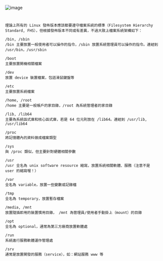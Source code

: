 ![image](https://github.com/HappyHackingHigh/MyFirstSecurity2020/blob/master/linux/linux%E6%AA%94%E6%A1%88%E6%9E%B6%E6%A7%8B.png)
#
```
理論上所有的 Linux 發佈版本應該都要遵守檔案系統的標準（Filesystem Hierarchy Standard, FHS），但根據發佈版本不同或有差異，不過大致上檔案系統架構如下：

/bin, /sbin
/bin 主要放置一般使用者可以操作的指令，/sbin 放置系統管理員可以操作的指令。連結到 /usr/bin，/usr/sbin

/boot
主要放置開機相關檔案

/dev
放置 device 裝置檔案，包話滑鼠鍵盤等

/etc
主要放置系統檔案

/home, /root
/home 主要是一般帳戶的家目錄，/root 為系統管理者的家目錄

/lib, /lib64
主要為系統函式庫和核心函式庫，若是 64 位元則放在 /lib64。連結到 /usr/lib, /usr/lib64

/proc
將記憶體內的資料做成檔案類型

/sys
與 /proc 類似，但主要針對硬體相關參數

/usr
/usr 全名為 unix software resource 縮寫，放置系統相關軟體、服務（注意不是 user 的縮寫喔！）

/var
全名為 variable，放置一些變數或記錄檔

/tmp
全名為 temporary，放置暫存檔案

/media, /mnt
放置隨插即用的裝置慣用目錄， /mnt 為管理員/使用者手動掛上（mount）的目錄

/opt
全名為 optional，通常為第三方廠商放置軟體處

/run
系統進行服務軟體運作管理處

/srv
通常是放置開發的服務（service），如：網站服務 www 等
```
